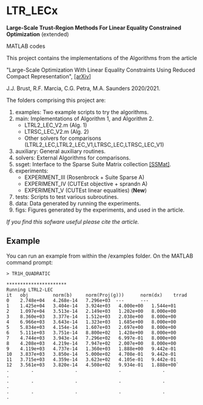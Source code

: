 # LTR_LECx
**Large-Scale Trust-Region Methods For Linear Equality Constrained Optimization**
(extended)

MATLAB codes

This project contains the implementations of the Algorithms from the article

"Large-Scale Optimization With Linear Equality Constraints Using Reduced Compact Representation", 
[[arXiv]](https://arxiv.org/abs/2101.11048)

J.J. Brust, R.F. Marcia, C.G. Petra, M.A. Saunders 2020/2021.

The folders comprising this project are:

1. examples: Two example scripts to try the algorithms.
1. main: Implementations of Algorithm 1, and Algorithm 2.
    - LTRL2_LEC_V2.m (Alg. 1)
    - LTRSC_LEC_V2.m (Alg. 2)
    - Other solvers for comparisons (LTRL2_LEC,LTRL2_LEC_V1,LTRSC_LEC,LTRSC_LEC_V1)
1. 	auxiliary: General auxiliary routines.
1.	solvers: External Algorithms for comparisons.
1. 	ssget: Interface to the Sparse Suite Matrix collection
        [[SSMat]](https://sparse.tamu.edu/).
1.  experiments: 
    - EXPERIMENT_III (Rosenbrock + Suite Sparse A)
    - EXPERIMENT_IV  (CUTEst objective + sprandn A)
    - EXPERIMENT_V   (CUTEst linear equalities) (**New**)
1. 	tests: Scripts to test various subroutines.
1. 	data: Data generated by running the experiments.
1.	figs: Figures generated by the experiments, and used in the article.

_If you find this sofware useful please cite the article._

## Example
You can run an example from within the /examples folder. On
the MATLAB command prompt:

`> TR1H_QUADRATIC`

```
**********************
Running LTRL2-LEC
it	 obj		 norm(b)	 norm(Proj(g))) 	 norm(dx)	 trrad
0	 2.748e+04	 4.268e-14	 7.296e+03	---		 ---
1	 1.425e+04	 3.404e-14	 3.924e+03	 4.000e+00	 1.544e+01 
2	 1.097e+04	 3.513e-14	 2.149e+03	 1.202e+00	 8.000e+00
3	 8.360e+03	 3.377e-14	 1.512e+03	 2.038e+00	 8.000e+00
4	 6.966e+03	 3.643e-14	 1.323e+03	 1.685e+00	 8.000e+00
5	 5.834e+03	 4.154e-14	 1.607e+03	 2.697e+00	 8.000e+00
6	 5.111e+03	 3.751e-14	 8.800e+02	 1.428e+00	 8.000e+00
7	 4.744e+03	 3.943e-14	 7.296e+02	 6.997e-01	 8.000e+00
8	 4.208e+03	 4.219e-14	 7.947e+02	 2.007e+00	 8.000e+00
9	 4.119e+03	 4.737e-14	 1.360e+03	 1.888e+00	 9.442e-01
10	 3.837e+03	 3.850e-14	 5.000e+02	 4.708e-01	 9.442e-01
11	 3.715e+03	 4.359e-14	 3.623e+02	 4.105e-01	 9.442e-01
12	 3.561e+03	 3.820e-14	 4.508e+02	 9.934e-01	 1.888e+00`
.        .               .               .               .               .
.        .               .               .               .               .
.        .               .               .               .               .
```
